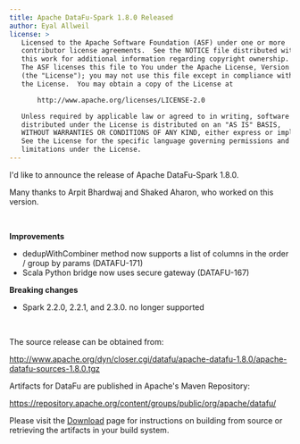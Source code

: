 ```yaml
---
title: Apache DataFu-Spark 1.8.0 Released
author: Eyal Allweil
license: >
   Licensed to the Apache Software Foundation (ASF) under one or more
   contributor license agreements.  See the NOTICE file distributed with
   this work for additional information regarding copyright ownership.
   The ASF licenses this file to You under the Apache License, Version 2.0
   (the "License"); you may not use this file except in compliance with
   the License.  You may obtain a copy of the License at

       http://www.apache.org/licenses/LICENSE-2.0

   Unless required by applicable law or agreed to in writing, software
   distributed under the License is distributed on an "AS IS" BASIS,
   WITHOUT WARRANTIES OR CONDITIONS OF ANY KIND, either express or implied.
   See the License for the specific language governing permissions and
   limitations under the License.
---
```


I'd like to announce the release of Apache DataFu-Spark 1.8.0.

Many thanks to Arpit Bhardwaj and Shaked Aharon, who worked on this version. 

<br>

**Improvements**

* dedupWithCombiner method now supports a list of columns in the order / group by params  (DATAFU-171)
* Scala Python bridge now uses secure gateway (DATAFU-167)
 
**Breaking changes**

* Spark 2.2.0, 2.2.1, and 2.3.0. no longer supported

<br>

The source release can be obtained from:

http://www.apache.org/dyn/closer.cgi/datafu/apache-datafu-1.8.0/apache-datafu-sources-1.8.0.tgz

Artifacts for DataFu are published in Apache's Maven Repository:

https://repository.apache.org/content/groups/public/org/apache/datafu/

Please visit the [Download](/docs/download.html) page for instructions on building from source or retrieving the artifacts in your build system.
